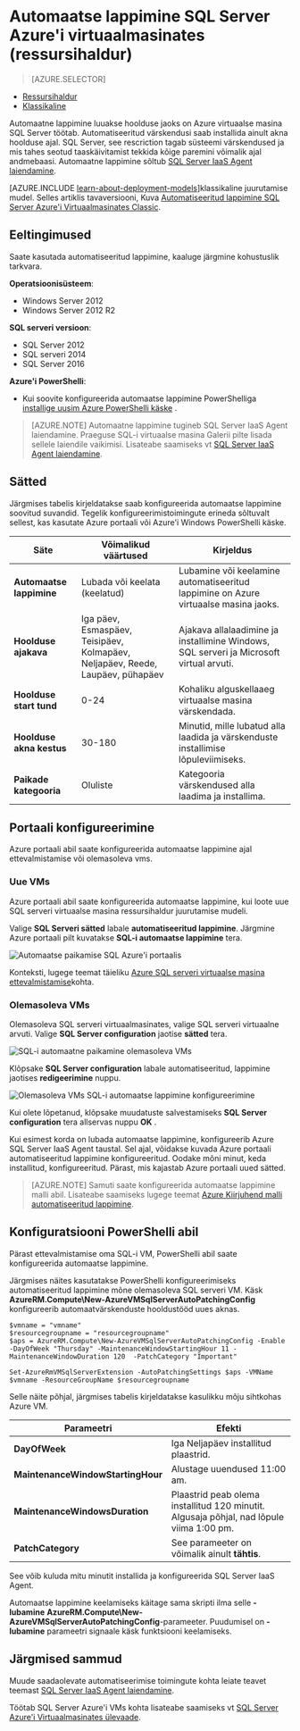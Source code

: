 <properties
    pageTitle="Automaatse lappimine SQL serveri vms (ressursihaldur) | Microsoft Azure'i"
    description="Selgitab funktsiooni automatiseeritud lappimine jaoks SQL serveri Virtuaalmasinates töötab Azure ressursihaldur abil."
    services="virtual-machines-windows"
    documentationCenter="na"
    authors="rothja"
    manager="jhubbard"
    editor=""
    tags="azure-resource-manager"/>
<tags
    ms.service="virtual-machines-windows"
    ms.devlang="na"
    ms.topic="article"
    ms.tgt_pltfrm="vm-windows-sql-server"
    ms.workload="infrastructure-services"
    ms.date="08/19/2016"
    ms.author="jroth" />

# <a name="automated-patching-for-sql-server-in-azure-virtual-machines-resource-manager"></a>Automaatse lappimine SQL Server Azure'i virtuaalmasinates (ressursihaldur)

> [AZURE.SELECTOR]
- [Ressursihaldur](virtual-machines-windows-sql-automated-patching.md)
- [Klassikaline](virtual-machines-windows-classic-sql-automated-patching.md)

Automaatne lappimine luuakse hoolduse jaoks on Azure virtuaalse masina SQL Server töötab. Automatiseeritud värskendusi saab installida ainult akna hoolduse ajal. SQL Server, see rescriction tagab süsteemi värskendused ja mis tahes seotud taaskäivitamist tekkida kõige paremini võimalik ajal andmebaasi. Automaatne lappimine sõltub [SQL Server IaaS Agent laiendamine](virtual-machines-windows-sql-server-agent-extension.md).

[AZURE.INCLUDE [learn-about-deployment-models](../../includes/learn-about-deployment-models-rm-include.md)]klassikaline juurutamise mudel. Selles artiklis tavaversiooni, Kuva [Automatiseeritud lappimine SQL Server Azure'i Virtuaalmasinates Classic](virtual-machines-windows-classic-sql-automated-patching.md).

## <a name="prerequisites"></a>Eeltingimused

Saate kasutada automatiseeritud lappimine, kaaluge järgmine kohustuslik tarkvara.

**Operatsioonisüsteem**:

- Windows Server 2012
- Windows Server 2012 R2

**SQL serveri versioon**:

- SQL Server 2012
- SQL serveri 2014
- SQL Server 2016

**Azure'i PowerShelli**:

- Kui soovite konfigureerida automaatse lappimine PowerShelliga [installige uusim Azure PowerShelli käske](../powershell-install-configure.md) .

>[AZURE.NOTE] Automaatne lappimine tugineb SQL Server IaaS Agent laiendamine. Praeguse SQL-i virtuaalse masina Galerii pilte lisada sellele laiendile vaikimisi. Lisateabe saamiseks vt [SQL Server IaaS Agent laiendamine](virtual-machines-windows-sql-server-agent-extension.md).

## <a name="settings"></a>Sätted

Järgmises tabelis kirjeldatakse saab konfigureerida automaatse lappimine soovitud suvandid. Tegelik konfigureerimistoimingute erineda sõltuvalt sellest, kas kasutate Azure portaali või Azure'i Windows PowerShelli käske.

|Säte|Võimalikud väärtused|Kirjeldus|
|---|---|---|
|**Automaatse lappimine**|Lubada või keelata (keelatud)|Lubamine või keelamine automatiseeritud lappimine on Azure virtuaalse masina jaoks.|
|**Hoolduse ajakava**|Iga päev, Esmaspäev, Teisipäev, Kolmapäev, Neljapäev, Reede, Laupäev, pühapäev|Ajakava allalaadimine ja installimine Windows, SQL serveri ja Microsoft virtual arvuti.|
|**Hoolduse start tund**|0-24|Kohaliku alguskellaaeg virtuaalse masina värskendada.|
|**Hoolduse akna kestus**|30-180|Minutid, mille lubatud alla laadida ja värskenduste installimise lõpuleviimiseks.|
|**Paikade kategooria**|Oluliste|Kategooria värskendused alla laadima ja installima.|

## <a name="configuration-in-the-portal"></a>Portaali konfigureerimine
Azure portaali abil saate konfigureerida automaatse lappimine ajal ettevalmistamise või olemasoleva vms.

### <a name="new-vms"></a>Uue VMs
Azure portaali abil saate konfigureerida automaatse lappimine, kui loote uue SQL serveri virtuaalse masina ressursihaldur juurutamise mudeli.

Valige **SQL Serveri sätted** labale **automatiseeritud lappimine**. Järgmine Azure portaali pilt kuvatakse **SQL-i automaatse lappimine** tera.

![Automaatse paikamise SQL Azure'i portaalis](./media/virtual-machines-windows-sql-automated-patching/azure-sql-arm-patching.png)

Konteksti, lugege teemat täieliku [Azure SQL serveri virtuaalse masina ettevalmistamise](virtual-machines-windows-portal-sql-server-provision.md)kohta.

### <a name="existing-vms"></a>Olemasoleva VMs
Olemasoleva SQL serveri virtuaalmasinates, valige SQL serveri virtuaalne arvuti. Valige **SQL Server configuration** jaotise **sätted** tera.

![SQL-i automaatne paikamine olemasoleva VMs](./media/virtual-machines-windows-sql-automated-patching/azure-sql-rm-patching-existing-vms.png)

Klõpsake **SQL Server configuration** labale automatiseeritud, lappimine jaotises **redigeerimine** nuppu.

![Olemasoleva VMs SQL-i automaatse lappimine konfigureerimine](./media/virtual-machines-windows-sql-automated-patching/azure-sql-rm-patching-configuration.png)

Kui olete lõpetanud, klõpsake muudatuste salvestamiseks **SQL Server configuration** tera allservas nuppu **OK** .

Kui esimest korda on lubada automaatse lappimine, konfigureerib Azure SQL Server IaaS Agent taustal. Sel ajal, võidakse kuvada Azure portaali automatiseeritud lappimine konfigureeritud. Oodake mõni minut, keda installitud, konfigureeritud. Pärast, mis kajastab Azure portaali uued sätted.

>[AZURE.NOTE] Samuti saate konfigureerida automaatse lappimine malli abil. Lisateabe saamiseks lugege teemat [Azure Kiirjuhend malli automatiseeritud lappimine](https://github.com/Azure/azure-quickstart-templates/tree/master/101-vm-sql-existing-autopatching-update).

## <a name="configuration-with-powershell"></a>Konfiguratsiooni PowerShelli abil

Pärast ettevalmistamise oma SQL-i VM, PowerShelli abil saate konfigureerida automaatse lappimine.

Järgmises näites kasutatakse PowerShelli konfigureerimiseks automatiseeritud lappimine mõne olemasoleva SQL serveri VM. Käsk **AzureRM.Compute\New-AzureVMSqlServerAutoPatchingConfig** konfigureerib automaatvärskenduste hooldustööd uues aknas.

    $vmname = "vmname"
    $resourcegroupname = "resourcegroupname"
    $aps = AzureRM.Compute\New-AzureVMSqlServerAutoPatchingConfig -Enable -DayOfWeek "Thursday" -MaintenanceWindowStartingHour 11 -MaintenanceWindowDuration 120  -PatchCategory "Important"

    Set-AzureRmVMSqlServerExtension -AutoPatchingSettings $aps -VMName $vmname -ResourceGroupName $resourcegroupname

Selle näite põhjal, järgmises tabelis kirjeldatakse kasulikku mõju sihtkohas Azure VM.

|Parameetri|Efekti|
|---|---|
|**DayOfWeek**|Iga Neljapäev installitud plaastrid.|
|**MaintenanceWindowStartingHour**|Alustage uuendused 11:00 am.|
|**MaintenanceWindowsDuration**|Plaastrid peab olema installitud 120 minutit. Algusaja põhjal, nad lõpule viima 1:00 pm.|
|**PatchCategory**|See parameeter on võimalik ainult **tähtis**.|

See võib kuluda mitu minutit installida ja konfigureerida SQL Server IaaS Agent.

Automaatse lappimine keelamiseks käitage sama skripti ilma selle **-lubamine** **AzureRM.Compute\New-AzureVMSqlServerAutoPatchingConfig**-parameeter. Puudumisel on **-lubamine** parameetri signaale käsk funktsiooni keelamiseks.

## <a name="next-steps"></a>Järgmised sammud

Muude saadaolevate automatiseerimise toimingute kohta leiate teavet teemast [SQL Server IaaS Agent laiendamine](virtual-machines-windows-sql-server-agent-extension.md).

Töötab SQL Server Azure'i VMs kohta lisateabe saamiseks vt [SQL Server Azure'i Virtuaalmasinates ülevaade](virtual-machines-windows-sql-server-iaas-overview.md).
